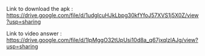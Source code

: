 Link to download the apk : https://drive.google.com/file/d/1udglcuHJkLbpg30kfYfoJ57XVS1j5X0Z/view?usp=sharing

Link to video answer : https://drive.google.com/file/d/1lpMggO32tUpUsi10d8a_q67jxqlzIAJg/view?usp=sharing
